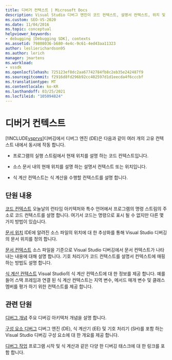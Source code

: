```yaml
---
title: 디버거 컨텍스트 | Microsoft Docs
description: Visual Studio 디버그 엔진이 코드 컨텍스트, 설명서 컨텍스트, 위치 및 식 계산 컨텍스트 내에서 작동 하는 방법에 대해 알아봅니다.
ms.custom: SEO-VS-2020
ms.date: 11/04/2016
ms.topic: conceptual
helpviewer_keywords:
- debugging [Debugging SDK], contexts
ms.assetid: 79808036-b680-4e4c-9c61-4ed43aa11323
author: leslierichardson95
ms.author: lerich
manager: jmartens
ms.workload:
- vssdk
ms.openlocfilehash: 725123ef8dc2aa67742784fb8c2eb35e242487f9
ms.sourcegitcommit: f2916d8fd296b92cc402597d1d1eecda4f6cccbf
ms.translationtype: MT
ms.contentlocale: ko-KR
ms.lasthandoff: 03/25/2021
ms.locfileid: "105094824"
---
```

# <a name="debugger-contexts"></a>디버거 컨텍스트
[!INCLUDE[vsprvs](../../code-quality/includes/vsprvs_md.md)]디버깅에서 디버그 엔진 (DE)은 다음과 같이 여러 개의 고유 컨텍스트 내에서 동시에 작동 합니다.

- 프로그램의 실행 스트림에서 현재 위치를 설명 하는 코드 컨텍스트입니다.

- 소스 문서 내의 현재 위치를 설명 하는 설명서 컨텍스트 또는 위치입니다.

- 식 계산 컨텍스트는 식 계산을 수행할 컨텍스트를 설명 합니다.

## <a name="in-this-section"></a>단원 내용
 [코드 컨텍스트](../../extensibility/debugger/code-context.md) 오늘날의 런타임 아키텍처와 특수 언어에서 프로그램의 명령 스트림의 주소로 코드 컨텍스트를 설명 합니다. 여기서 코드는 명령으로 표시 될 수 없지만 다른 몇 가지 방법이 있습니다.

 [문서 위치](../../extensibility/debugger/document-position.md) IDE에 알려진 소스 파일의 위치에 대 한 추상화를 통해 Visual Studio 디버깅의 문서 위치를 정의 합니다.

 [문서 컨텍스트](../../extensibility/debugger/document-context.md) 소스 파일을 기준으로 Visual Studio 디버깅에서 문서 컨텍스트가 나타내는 내용에 대해 설명 합니다. 기호 처리기가 코드 컨텍스트를 설명서 컨텍스트에 매핑하는 방법도 설명 합니다.

 [식 계산 컨텍스트](../../extensibility/debugger/expression-evaluation-context.md) Visual Studio의 식 계산 컨텍스트에 대 한 정보를 제공 합니다. 예를 들어 스택 프레임과 연결 된 식 계산 컨텍스트는 지역 변수, 메서드 매개 변수 및 클래스 멤버를 평가 하기 위한 컨텍스트를 제공 합니다.

## <a name="related-sections"></a>관련 단원
 [디버그 개념](../../extensibility/debugger/debugger-concepts.md) 주요 디버깅 아키텍처 개념을 설명 합니다.

 [구성 요소 디버그](../../extensibility/debugger/debugger-components.md) 디버그 엔진 (DE), 식 계산기 (EE) 및 기호 처리기 (SH)를 포함 하는 Visual Studio 디버깅 구성 요소에 대 한 개요를 제공 합니다.

 [디버그 작업](../../extensibility/debugger/debugging-tasks.md) 프로그램 시작 및 식 계산과 같은 다양 한 디버깅 태스크에 대 한 링크를 포함 합니다.
